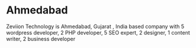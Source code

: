 # Ahmedabad
Zeviion Technology is Ahmedabad, Gujarat , India based company with 5 wordpress developer, 2 PHP developer, 5 SEO expert, 2 designer, 1 content writer, 2 business developer
